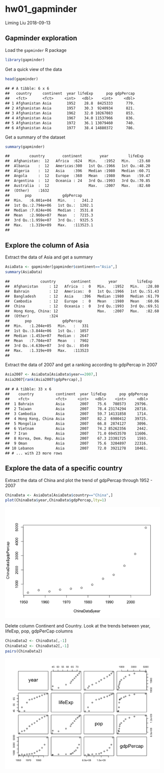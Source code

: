 hw01\_gapminder
================
Liming Liu
2018-09-13

## Gapminder exploration

Load the `gapminder` R package

``` r
library(gapminder)
```

Get a quick view of the data

``` r
head(gapminder)
```

    ## # A tibble: 6 x 6
    ##   country     continent  year lifeExp      pop gdpPercap
    ##   <fct>       <fct>     <int>   <dbl>    <int>     <dbl>
    ## 1 Afghanistan Asia       1952    28.8  8425333      779.
    ## 2 Afghanistan Asia       1957    30.3  9240934      821.
    ## 3 Afghanistan Asia       1962    32.0 10267083      853.
    ## 4 Afghanistan Asia       1967    34.0 11537966      836.
    ## 5 Afghanistan Asia       1972    36.1 13079460      740.
    ## 6 Afghanistan Asia       1977    38.4 14880372      786.

Get a summary of the dataset

``` r
summary(gapminder)
```

    ##         country        continent        year         lifeExp     
    ##  Afghanistan:  12   Africa  :624   Min.   :1952   Min.   :23.60  
    ##  Albania    :  12   Americas:300   1st Qu.:1966   1st Qu.:48.20  
    ##  Algeria    :  12   Asia    :396   Median :1980   Median :60.71  
    ##  Angola     :  12   Europe  :360   Mean   :1980   Mean   :59.47  
    ##  Argentina  :  12   Oceania : 24   3rd Qu.:1993   3rd Qu.:70.85  
    ##  Australia  :  12                  Max.   :2007   Max.   :82.60  
    ##  (Other)    :1632                                                
    ##       pop              gdpPercap       
    ##  Min.   :6.001e+04   Min.   :   241.2  
    ##  1st Qu.:2.794e+06   1st Qu.:  1202.1  
    ##  Median :7.024e+06   Median :  3531.8  
    ##  Mean   :2.960e+07   Mean   :  7215.3  
    ##  3rd Qu.:1.959e+07   3rd Qu.:  9325.5  
    ##  Max.   :1.319e+09   Max.   :113523.1  
    ## 

## Explore the column of Asia

Extract the data of Asia and get a summary

``` r
AsiaData <- gapminder[gapminder$continent=="Asia",]
summary(AsiaData)
```

    ##              country       continent        year         lifeExp     
    ##  Afghanistan     : 12   Africa  :  0   Min.   :1952   Min.   :28.80  
    ##  Bahrain         : 12   Americas:  0   1st Qu.:1966   1st Qu.:51.43  
    ##  Bangladesh      : 12   Asia    :396   Median :1980   Median :61.79  
    ##  Cambodia        : 12   Europe  :  0   Mean   :1980   Mean   :60.06  
    ##  China           : 12   Oceania :  0   3rd Qu.:1993   3rd Qu.:69.51  
    ##  Hong Kong, China: 12                  Max.   :2007   Max.   :82.60  
    ##  (Other)         :324                                                
    ##       pop              gdpPercap     
    ##  Min.   :1.204e+05   Min.   :   331  
    ##  1st Qu.:3.844e+06   1st Qu.:  1057  
    ##  Median :1.453e+07   Median :  2647  
    ##  Mean   :7.704e+07   Mean   :  7902  
    ##  3rd Qu.:4.630e+07   3rd Qu.:  8549  
    ##  Max.   :1.319e+09   Max.   :113523  
    ## 

Extract the data of 2007 and get a ranking according to gdpPercap in
2007

``` r
Asia2007 <- AsiaData[AsiaData$year==2007,]
Asia2007[rank(Asia2007$gdpPercap),]
```

    ## # A tibble: 33 x 6
    ##    country          continent  year lifeExp      pop gdpPercap
    ##    <fct>            <fct>     <int>   <dbl>    <int>     <dbl>
    ##  1 Bahrain          Asia       2007    75.6   708573    29796.
    ##  2 Taiwan           Asia       2007    78.4 23174294    28718.
    ##  3 Cambodia         Asia       2007    59.7 14131858     1714.
    ##  4 Hong Kong, China Asia       2007    82.2  6980412    39725.
    ##  5 Mongolia         Asia       2007    66.8  2874127     3096.
    ##  6 Vietnam          Asia       2007    74.2 85262356     2442.
    ##  7 Iran             Asia       2007    71.0 69453570    11606.
    ##  8 Korea, Dem. Rep. Asia       2007    67.3 23301725     1593.
    ##  9 Oman             Asia       2007    75.6  3204897    22316.
    ## 10 Lebanon          Asia       2007    72.0  3921278    10461.
    ## # ... with 23 more rows

## Explore the data of a specific country

Extract the data of China and plot the trend of gdpPercap through 1952 -
2007

``` r
ChinaData <- AsiaData[AsiaData$country=="China",]
plot(ChinaData$year,ChinaData$gdpPercap,lty=1)
```

![plot1](image/unnamed-chunk-6-1.png)<!-- -->

Delete column Continent and Country. Look at the trends between year,
lifeExp, pop, gdpPerCap columns

``` r
ChinaData2 <- ChinaData[,-1]
ChinaData2 <- ChinaData2[,-1]
pairs(ChinaData2)
```

![plot2](image/unnamed-chunk-7-1.png)<!-- -->
